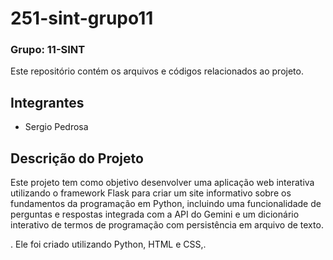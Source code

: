 # 251-sint-grupo11

### Grupo: 11-SINT

Este repositório contém os arquivos e códigos relacionados ao projeto.

## Integrantes

- Sergio Pedrosa

## Descrição do Projeto

Este projeto tem como objetivo desenvolver uma aplicação web interativa utilizando o framework Flask  para criar um site informativo sobre
os fundamentos da programação em Python, incluindo uma funcionalidade de perguntas e respostas integrada
com a API do Gemini e um dicionário interativo de termos de programação com persistência em arquivo de
texto.

. Ele foi criado utilizando Python, HTML e CSS,.

